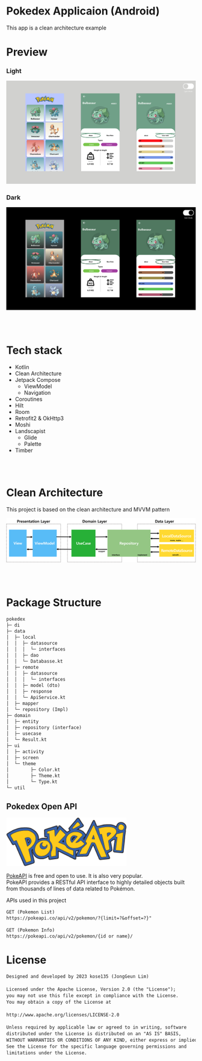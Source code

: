 # Pokedex Applicaion (Android)

This app is a clean architecture example

# Preview

### Light

<img src="/doc/light_mode.png"/>

### Dark

<img src="/doc/dark_mode.png"/>

<br><br>

# Tech stack

* Kotlin
* Clean Architecture
* Jetpack Compose
    * ViewModel
    * Navigation
* Coroutines
* Hilt
* Room
* Retrofit2 & OkHttp3
* Moshi
* Landscapist
    * Glide
    * Palette
* Timber

<br><br>

# Clean Architecture

This project is based on the clean architecture and MVVM pattern

<img src="/doc/clean_architecture_structure.png"/>

<br><br>

# Package Structure

```
pokedex
├─ di
├─ data
│  ├─ local
│  │  ├─ datasource
│  │  │  └─ interfaces
│  │  ├─ dao
│  │  └─ Databasse.kt
│  ├─ remote
│  │  ├─ datasource
│  │  │  └─ interfaces
│  │  ├─ model (dto)
│  │  ├─ response
│  │  └─ ApiService.kt
│  ├─ mapper
│  └─ repository (Impl)
├─ domain
│  ├─ entity
│  ├─ repository (interface)
│  ├─ usecase
│  └─ Result.kt
├─ ui
│  ├─ activity
│  ├─ screen 
│  └─ theme
│        ├─ Color.kt
│        ├─ Theme.kt
│        └─ Type.kt
└─ util
```

## Pokedex Open API

<img src="/doc/pokedex_api.png" width="320"/>

[PokeAPI](https://pokeapi.co/) is free and open to use. It is also very popular.<br>
PokeAPI provides a RESTful API interface to highly detailed objects built from thousands of lines of
data related to Pokémon.<br>

APIs used in this project

```
GET (Pokemon List)
https://pokeapi.co/api/v2/pokemon/?{limit=?&offset=?}"

GET (Pokemon Info)
https://pokeapi.co/api/v2/pokemon/{id or name}/
```

# License

```xml
Designed and developed by 2023 kose135 (JongGeun Lim)

Licensed under the Apache License, Version 2.0 (the "License");
you may not use this file except in compliance with the License.
You may obtain a copy of the License at

http://www.apache.org/licenses/LICENSE-2.0

Unless required by applicable law or agreed to in writing, software
distributed under the License is distributed on an "AS IS" BASIS,
WITHOUT WARRANTIES OR CONDITIONS OF ANY KIND, either express or implied.
See the License for the specific language governing permissions and
limitations under the License.
```
